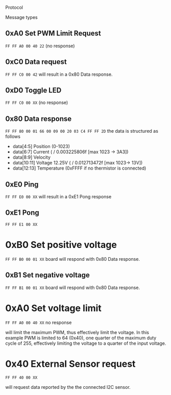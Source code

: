 Protocol

Message types

## 0xA0 Set PWM Limit Request
`FF FF A0 00 40 22`
(no response)

## 0xC0 Data request
`FF FF C0 00 42`
will result in a 0x80 Data response.

## 0xD0 Toggle LED
`FF FF C0 00 XX`
(no response)

## 0x80 Data response
`FF FF 80 00 01 66 00 09 00 20 03 C4 FF FF 2D`
the data is structured as follows
* data[4:5] Position (0-1023)
* data[6:7] Current ( / 0.003225806f [max 1023 -> 3A3])
* data[8:9] Velocity
* data[10:11] Voltage 12.25V ( / 0.012713472f [max 1023-> 13V])
* data[12:13] Temperature (0xFFFF if no thermistor is connected)

## 0xE0 Ping
`FF FF E0 00 XX`
will result in a 0xE1 Pong response

## 0xE1 Pong
`FF FF E1 00 XX`

# 0xB0 Set positive voltage
`FF FF B0 00 01 XX`
board will respond with 0x80 Data response.

## 0xB1 Set negative voltage
`FF FF B1 00 01 XX`
board will respond with 0x80 Data response.

# 0xA0 Set voltage limit
`FF FF A0 00 40 XX`
no response

will limit the maximum PWM, thus effectively limit the voltage.
In this example PWM is limited to 64 (0x40), one quarter of the maximum duty
cycle of 255, effectively limiting the voltage to a quarter of the input
voltage.

# 0x40 External Sensor request
`FF FF 40 00 XX`

will request data reported by the the connected I2C sensor. 
